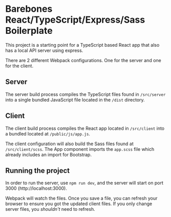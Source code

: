 # Barebones React/TypeScript/Express/Sass Boilerplate

This project is a starting point for a TypeScript based React app that also has a local API server using express.

There are 2 different Webpack configurations. One for the server and one for the client.

## Server

The server build process compiles the TypeScript files found in `/src/server` into a single bundled JavaScript file located in the `/dist` directory.

## Client

The client build process compiles the React app located in `/src/client` into a bundled located at `/public/js/app.js`.

The client configuration will also build the Sass files found at `/src/client/scss`. The App component imports the `app.scss` file which already includes an import for Bootstrap.

## Running the project

In order to run the server, use `npm run dev`, and the server will start on port 3000 (http://localhost:3000).

Webpack will watch the files. Once you save a file, you can refresh your browser to ensure you got the updated client files. If you only change server files, you _shouldn't_ need to refresh.
